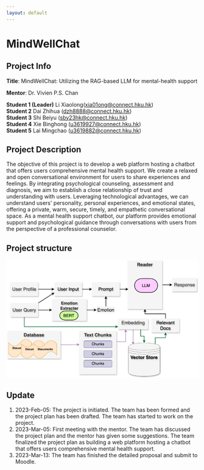```yaml
---
layout: default
---
```

# MindWellChat
## Project Info
**Title**: MindWellChat: Utilizing the RAG-based LLM for mental-health support

**Mentor**: Dr. Vivien P.S. Chan 

**Student 1 (Leader)**	Li Xiaolong(xia01ong@connect.hku.hk)  
**Student 2**	Dai Zhihua   (dzh8888@connect.hku.hk)  
**Student 3**	Shi Beiyu  (sby23hk@connect.hku.hk)  
**Student 4**	Xie Binghong  (u3619927@connect.hku.hk)  
**Student 5**	Lai Mingchao  (u3619882@connect.hku.hk)  
<!-- [Project Github](./another-page.html). -->

## Project Description
The objective of this project is to develop a web platform hosting a chatbot that offers users comprehensive mental health support. We create a relaxed and open conversational environment for users to share experiences and feelings. By integrating psychological counseling, assessment and diagnosis, we aim to establish a close relationship of trust and understanding with users. Leveraging technological advantages, we can understand users' personality, personal experiences, and emotional states, offering a private, warm, secure, timely, and empathetic conversational space. As a mental health support chatbot, our platform provides emotional support and psychological guidance through conversations with users from the perspective of a professional counselor.


## Project structure
![Octocat](./PROJECT.png)




## Update

1.  2023-Feb-05: The project is initiated. The team has been formed and the project plan has been drafted. The team has started to work on the project.
1. 2023-Mar-05: First meeting with the mentor. The team has discussed the project plan and the mentor has given some suggestions. The team finalized the project plan as building a web platform hosting a chatbot that offers users comprehensive mental health support. 
1. 2023-Mar-13: The team has finished the detailed proposal and submit to Moodle.

